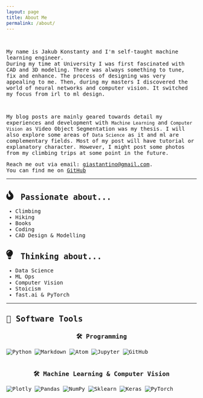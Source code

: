 ```yaml
---
layout: page
title: About Me
permalink: /about/
---
```



<!--
<div class="custom-badges-style">
  <img src="https://badges.pufler.dev/years/Outsiders17711/?style=for-the-badge&logo=github" alt="https://github.com/giastantino" />
  <img src="https://badges.pufler.dev/repos/Outsiders17711/?style=for-the-badge&logo=github" alt="https://github.com/giastantino" />
  <img src="https://badges.pufler.dev/commits/all/Outsiders17711?style=for-the-badge&logo=github" alt="https://github.com/giastantino" />
</div> -->
<br>

<div style="font-family:Oxygen,monospace;">
<div>
<p>My name is Jakub Konstanty and I'm self-taught machine learning engineer.<br>
During my time at University I was first fascinated with CAD and 3D modeling. There was always something to tune, fix and enhance. The process of designing was very appealing to me. Then, during my masters I discovered the world of neural networks and computer vision. It switched my focus from irl to ml design. </p>  
<br>
<p>My blog posts are mainly geared towards detail my experiences and development with <code>Machine Learning</code> and <code>Computer Vision</code> as Video Object Segmentation was my thesis. I will also explore some areas of <code>Data Science</code> as it and ml are complementary fields. Most of my post will have tutorial or explanatory character. However, I might post some photos from my climbing trips at some point in the future. </p>

Reach me out via email: giastantino@gmail.com.<br> You can find me on <a href="https://github.com/{{site.github_username}}" class="icon fa-github" rel="nofollow"><span class="label">GitHub</span></a>
<hr>

<div class="custom-details-card">
<!-- <div align="center">
<h2><svg aria-hidden="true" focusable="false" data-prefix="fas" data-icon="heartbeat" role="img" xmlns="http://www.w3.org/2000/svg" width="25" height="25" viewBox="0 0 512 512" class="svg-inline--fa fa-heartbeat fa-w-16"><path fill="currentColor" d="M320.2 243.8l-49.7 99.4c-6 12.1-23.4 11.7-28.9-.6l-56.9-126.3-30 71.7H60.6l182.5 186.5c7.1 7.3 18.6 7.3 25.7 0L451.4 288H342.3l-22.1-44.2zM473.7 73.9l-2.4-2.5c-51.5-52.6-135.8-52.6-187.4 0L256 100l-27.9-28.5c-51.5-52.7-135.9-52.7-187.4 0l-2.4 2.4C-10.4 123.7-12.5 203 31 256h102.4l35.9-86.2c5.4-12.9 23.6-13.2 29.4-.4l58.2 129.3 49-97.9c5.9-11.8 22.7-11.8 28.6 0l27.6 55.2H481c43.5-53 41.4-132.3-7.3-182.1z" class=""></path></svg>
 Life so far...</h2>
  <ul class="custom-list">
  <li>Breathing since 1994</li>
  <li>Started studying Mechanical Engineering in 2011</li>
  <li>Got Bachelors with honours in 2016</li>
  <li>Started working at CCECC Nigeria in 2017</li>
  <li>Started working at IHS Nigeria in 2018</li>
  <li>Started studying Robotics in 2020</li></ul>
</div> -->

<div class="custom-row">
  <div class="custom-column">
    <h2><svg aria-hidden="true" focusable="false" data-prefix="fas" data-icon="heartbeat" role="img" xmlns="http://www.w3.org/2000/svg" width="25" height="25" viewBox="0 0 512 512" class="svg-inline--fa fa-heartbeat fa-w-16"><path fill="currentColor" d="M216 23.86c0-23.8-30.65-32.77-44.15-13.04C48 191.85 224 200 224 288c0 35.63-29.11 64.46-64.85 63.99-35.17-.45-63.15-29.77-63.15-64.94v-85.51c0-21.7-26.47-32.23-41.43-16.5C27.8 213.16 0 261.33 0 320c0 105.87 86.13 192 192 192s192-86.13 192-192c0-170.29-168-193-168-296.14z" class=""></path></svg> Passionate about...</h2>
    <ul class="custom-list">
    <li>Climbing</li>
    <li>Hiking</li>
    <li>Books</li>
    <li>Coding</li>
    <li>CAD Design & Modelling</li></ul>
  </div>
  <div class="custom-column">
  <h2><svg aria-hidden="true" focusable="false" data-prefix="fas" data-icon="heartbeat" role="img" xmlns="http://www.w3.org/2000/svg" width="25" height="25" viewBox="0 0 512 512" class="svg-inline--fa fa-heartbeat fa-w-16"><path fill="currentColor" d="M96.06 454.35c.01 6.29 1.87 12.45 5.36 17.69l17.09 25.69a31.99 31.99 0 0 0 26.64 14.28h61.71a31.99 31.99 0 0 0 26.64-14.28l17.09-25.69a31.989 31.989 0 0 0 5.36-17.69l.04-38.35H96.01l.05 38.35zM0 176c0 44.37 16.45 84.85 43.56 115.78 16.52 18.85 42.36 58.23 52.21 91.45.04.26.07.52.11.78h160.24c.04-.26.07-.51.11-.78 9.85-33.22 35.69-72.6 52.21-91.45C335.55 260.85 352 220.37 352 176 352 78.61 272.91-.3 175.45 0 73.44.31 0 82.97 0 176zm176-80c-44.11 0-80 35.89-80 80 0 8.84-7.16 16-16 16s-16-7.16-16-16c0-61.76 50.24-112 112-112 8.84 0 16 7.16 16 16s-7.16 16-16 16z" class=""></path></svg> Thinking about...</h2>
    <ul class="custom-list">
    <li>Data Science</li>
    <li>ML Ops</li>
    <li>Computer Vision</li>
    <li>Stoicism</li>
    <li>fast.ai & PyTorch</li></ul>
  </div>
</div>
</div>

<hr>

<h2 align="left"> 🔭 Software Tools</h2>

<h3 align="center"> 🛠 Programming</h3>
<div class="custom-badges-style">
    <img alt="Python" src="https://img.shields.io/badge/python-%2314354C.svg?style=for-the-badge&logo=python&logoColor=white"/>
    <img alt="Markdown" src="https://img.shields.io/badge/markdown-%23000000.svg?style=for-the-badge&logo=markdown&logoColor=white"/>
    <img alt="Atom" src="https://img.shields.io/badge/Atom-%2366595C.svg?style=for-the-badge&logo=atom&logoColor=white"/>
    <img alt="Jupyter" src="https://img.shields.io/badge/Jupyter-%23F37626.svg?style=for-the-badge&logo=Jupyter&logoColor=white" />
    <img alt="GitHub" src="https://img.shields.io/badge/github-%23121011.svg?style=for-the-badge&logo=github&logoColor=white"/>
</div>
<br>

<h3 align="center"> 🛠 Machine Learning & Computer Vision</h3>
<div class="custom-badges-style">
    <img alt="Plotly" src="https://img.shields.io/badge/Plotly-%233F4F75.svg?style=for-the-badge&logo=plotly&logoColor=white" />    
    <img alt="Pandas" src="https://img.shields.io/badge/pandas-%23150458.svg?style=for-the-badge&logo=pandas&logoColor=white" />
    <img alt="NumPy" src="https://img.shields.io/badge/numpy-%23013243.svg?style=for-the-badge&logo=numpy&logoColor=white" />
    <img alt="Sklearn" src="https://img.shields.io/badge/scikit--learn-%23F7931E.svg?style=for-the-badge&logo=scikit-learn&logoColor=white" />
    <img alt="Keras" src="https://img.shields.io/badge/Keras-%23D00000.svg?style=for-the-badge&logo=Keras&logoColor=white"/>
    <img alt="PyTorch" src="https://img.shields.io/badge/PyTorch-%23EE4C2C.svg?style=for-the-badge&logo=PyTorch&logoColor=white" />
</div>
<br>
<!---
<h3 align="center"> 🛠 Honorable Mentions</h3>
<div class="custom-badges-style">
    <img alt="Windows 10" src="https://img.shields.io/badge/Windows-0078D6?style=for-the-badge&logo=windows&logoColor=white" />
    <img alt="Ubuntu" src="https://img.shields.io/badge/Ubuntu-E95420?style=for-the-badge&logo=ubuntu&logoColor=white" />
    <img alt="Docker" src="https://img.shields.io/badge/docker-%230db7ed.svg?style=for-the-badge&logo=docker&logoColor=white"/>
    <img alt="Arduino" src="https://img.shields.io/badge/-Arduino-00979D?style=for-the-badge&logo=Arduino&logoColor=white"/>
    <img alt="Raspberry Pi" src="https://img.shields.io/badge/-RaspberryPi-C51A4A?style=for-the-badge&logo=Raspberry-Pi"/>
</div>

<hr>

<section>
<h2>Learning & Reading & Listening</h2>
  <p><strong>These are books I'm currently reading, courses/tutorials I'm currently taking and music I'm currently listening to.</strong></p>

<div class="custom-details-card">

<h3>Currently Learning:</h3>
  <div class="custom-images-style" style="justify-content:left;">
    <div class="custom-overlay-container">
    <a href="https://www.computervision.zone/courses/advance-computer-vision-with-python/" class="no-underline"><img src="https://www.freecodecamp.org/news/content/images/2021/05/computervision.png" alt="Advance(d) Computer Vision with Python - Murtaza's Workshop" loading="lazy" style="height:250px;display: flex;justify-content: left;" ></a>
    </div>
    <!-- <div class="custom-overlay-container">
    <a href="" class="no-underline"><img src="" alt="" loading="lazy" width="165" style="height:250px;" ></a>
    </div> -->
  <!-- </div> -->
  <!--<br>

<h3>Currently Reading:</h3>
  <div class="custom-images-style" style="justify-content:left;">
    <div class="custom-overlay-container">
    <a href="https://en.wikipedia.org/wiki/The_Revenant_(novel)" class="no-underline"><img src="https://m.media-amazon.com/images/I/51LcacfDnuL.jpg" alt="The Revenant" loading="lazy" width="165" style="height:250px;" ></a>
    </div>
    <div class="custom-overlay-container">
    <a href="https://www.jordanbpeterson.com/beyond-order/" class="no-underline"><img src="https://m.media-amazon.com/images/I/71xLmdLOQ0L.jpg" alt="Beyond Order: 12 More Rules for Life" loading="lazy" width="165" style="height:250px;" ></a>
    </div>
    <div class="custom-overlay-container">
    <a href="https://www.goodreads.com/book/show/242472.The_Black_Swan" class="no-underline"><img src="https://images1.penguinrandomhouse.com/cover/9781400063512" alt="The Black Swan" loading="lazy" width="165" style="height:250px;" ></a>
    </div>
    <!-- <div class="custom-overlay-container">
    <a href="" class="no-underline"><img src="" alt="" loading="lazy" width="165" style="height:250px;" ></a>
    </div> -->
<!--   </div> -->
<!-- <br>

<!-- <h3>Currently Listening To:</h3>
  <div class="custom-images-style" style="justify-content:left;">
    <div class="custom-overlay-container">
      <a href="https://music.apple.com/us/album/chemtrails-over-the-country-club/1545567745" ><img src="https://is2-ssl.mzstatic.com/image/thumb/Music124/v4/74/79/c5/7479c518-a8ba-2054-b978-c87293194260/20UM1IM09851.rgb.jpg/300x300bb.webp" title="Chemtrails Over the Country Club | Lana Del Rey | Pop · 2021" style="height:200px;"></a>
    </div>
    <div class="custom-overlay-container">
      <a href="https://music.apple.com/us/album/6pc-hot-ep/1519060445" ><img src="https://is1-ssl.mzstatic.com/image/thumb/Music124/v4/6d/a5/ef/6da5ef1d-7f45-fd1f-fd08-ff31efc39dae/20UMGIM44013.rgb.jpg/600x600bb.webp" title="6pc Hot EP | 6LACK | R&B/Soul · 2021" style="height:200px;"></a>
    </div>
    <div class="custom-overlay-container">
      <a href="https://music.apple.com/us/album/californian-soil/1533347002" ><img src="https://is2-ssl.mzstatic.com/image/thumb/Music115/v4/cd/bb/48/cdbb48bc-f116-03c8-cd60-5f67046e4305/886448793243.jpg/300x300bb.webp" title="Californian Soil | London Grammar | Alternative · 2021" style="height:200px;"></a>
    </div>
    <div class="custom-overlay-container">
      <a href="https://music.apple.com/us/album/the-thrill-of-it-all-special-edition/1440909285" ><img src="https://is2-ssl.mzstatic.com/image/thumb/Music124/v4/99/06/82/9906827a-7f77-9b2f-327e-a4bc0659fb11/17UM1IM18858.rgb.jpg/300x300bb.webp" title="The Thrill Of It All | Sam Smith | Pop · 2017" style="height:200px;"></a>
    </div>
    <div class="custom-overlay-container">
      <a href="https://music.apple.com/us/album/inlovingmemory/1572594345" ><img src="https://is2-ssl.mzstatic.com/image/thumb/Music125/v4/bc/2b/57/bc2b576f-5b1e-3411-ed64-72dfddcfe6a0/194690539435_cover.jpg/300x300bb.webp" title="In Loving Memory | BONES | Hip-Hop/Rap · 2021" style="height:200px;"></a>
    </div>
    <div class="custom-overlay-container">
      <a href="https://music.apple.com/us/album/mantic/1512267745" ><img src="https://is4-ssl.mzstatic.com/image/thumb/Music124/v4/3e/bc/ff/3ebcff9f-3c78-8394-6f91-87b9d3d62de7/886448134688.jpg/300x300bb.webp" title="MANTIC | Ro James | R&B/Soul · 2020" style="height:200px;"></a>
    </div>
    <!-- <div class="custom-overlay-container">
      <a href="" ><img src="" alt="" title=" |  |  · 20" style="height:200px;"></a>
    </div> -->
  <!-- </div>  -->
<!-- </div> -->
<!-- </section> -->

<!-- <hr> -->

<!-- <h2>My Favourites</h2>
<p><strong>You can check out my <code style="font-family:Oxygen,monospace;">favourites page</code> for content that appeals to me personally. This includes music, books, movies, podcasts, links, all and everything. My review and opinion about some of them can be found in blog posts.</strong></p>

<br/><div align="center">
  <a href="https://outsiders17711.github.io/Mein.Platz/favourites/" class="button special fit">FAVOURITES</a>
</div><br/> -->

<!-- end of div style="font-family:Oxygen,monospace;" -->
<!-- </div> -->
